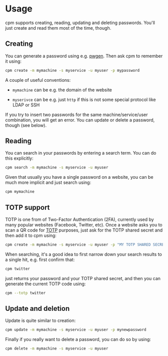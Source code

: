 # Usage

cpm supports creating, reading, updating and deleting passwords. You'll just create and read them
most of the time, though.

## Creating

You can generate a password using e.g. [pwgen](http://sourceforge.net/projects/pwgen/). Then ask cpm
to remember it using:

```sh
cpm create -m mymachine -s myservice -u myuser -p mypassword
```

A couple of useful conventions:

- `mymachine` can be e.g. the domain of the website

- `myserivce` can be e.g. just `http` if this is not some special protocol like LDAP or SSH

If you try to insert two passwords for the same machine/service/user combination, you will get an
error. You can update or delete a password, though (see below).

## Reading

You can search in your passwords by entering a search term. You can do this explicitly:

```sh
cpm search -m mymachine -s myservice -u myuser
```

Given that usually you have a single password on a website, you can be much more implicit and just
search using:

```sh
cpm mymachine
```

## TOTP support

TOTP is one from of Two-Factor Authentication (2FA), currently used by many popular websites
(Facebook, Twitter, etc). Once a website asks you to scan a QR code for
[TOTP](https://en.wikipedia.org/wiki/Time-based_one-time_password) purposes, just ask for the TOTP
shared secret and then add it to cpm using:

```sh
cpm create -m mymachine -s myservice -u myuser -p "MY TOTP SHARED SECRET" -t totp
```

When searching, it's a good idea to first narrow down your search results to a single hit, e.g.
first confirm that:

```sh
cpm twitter
```

just returns your password and your TOTP shared secret, and then you can generate the current TOTP
code using:

```sh
cpm --totp twitter
```

## Update and deletion

Update is quite similar to creation:

```sh
cpm update -m mymachine -s myservice -u myuser -p mynewpassword
```

Finally if you really want to delete a password, you can do so by using:

```sh
cpm delete -m mymachine -s myservice -u myuser
```
